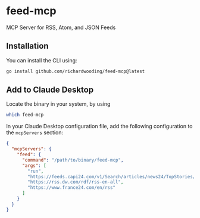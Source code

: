 # feed-mcp
MCP Server for RSS, Atom, and JSON Feeds

## Installation

You can install the CLI using:

```sh
go install github.com/richardwooding/feed-mcp@latest
```

## Add to Claude Desktop

Locate the binary in your system, by using

```sh
which feed-mcp
```

In your Claude Desktop configuration file, add the following configuration to the `mcpServers` section:

```json
{
  "mcpServers": {
    "feed": {
      "command": "/path/to/binary/feed-mcp",
      "args": [
        "run",
        "https://feeds.capi24.com/v1/Search/articles/news24/TopStories/rss",
        "https://rss.dw.com/rdf/rss-en-all",
        "https://www.france24.com/en/rss"
      ]
    }
  }
}
```